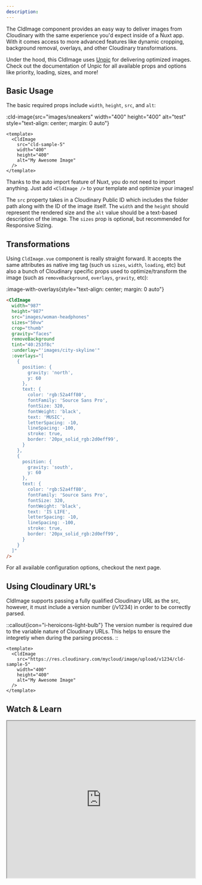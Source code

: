 ```yaml
---
description: 
---
```



The CldImage component provides an easy way to deliver images from Cloudinary with the same experience you'd expect inside of a Nuxt app. With it comes access to more advanced features like dynamic cropping, background removal, overlays, and other Cloudinary transformations.

Under the hood, this CldImage uses [Unpic](https://unpic.pics/) for delivering optimized images. Check out the documentation of Unpic for all available props and options like priority, loading, sizes, and more!

## Basic Usage

The basic required props include `width`, `height`, `src`, and `alt`:

:cld-image{src="images/sneakers" width="400" height="400" alt="test" style="text-align: center; margin: 0 auto"}

```vue
<template>
  <CldImage
    src="cld-sample-5"
    width="400"
    height="400"
    alt="My Awesome Image"
  />
</template>
```

Thanks to the auto import feature of Nuxt, you do not need to import anything. Just add `<CldImage />` to your template and optimize your images!

The `src` property takes in a Cloudinary Public ID which includes the folder path along with the ID of the image itself. The `width` and the `height` should represent the rendered size and the `alt` value should be a text-based description of the image. The `sizes` prop is optional, but recommended for Responsive Sizing.

## Transformations

Using `CldImage.vue` component is really straight forward. It accepts the same attributes as native img tag (such us `sizes`, `width`, `loading`, etc) but also a bunch of Cloudinary specific props used to optimize/transform the image (such as `removeBackground`, `overlays`, `gravity`, etc):

:image-with-overlays{style="text-align: center; margin: 0 auto"}

```html
<CldImage
  width="987"
  height="987"
  src="images/woman-headphones"
  sizes="50vw"
  crop="thumb"
  gravity="faces"
  removeBackground
  tint="40:253f8c"
  :underlay="'images/city-skyline'"
  :overlays="[
    {
      position: {
        gravity: 'north',
        y: 60
      },
      text: {
        color: 'rgb:52a4ff80',
        fontFamily: 'Source Sans Pro',
        fontSize: 320,
        fontWeight: 'black',
        text: 'MUSIC',
        letterSpacing: -10,
        lineSpacing: -100,
        stroke: true,
        border: '20px_solid_rgb:2d0eff99',
      }
    },
    {
      position: {
        gravity: 'south',
        y: 60
      },
      text: {
        color: 'rgb:52a4ff80',
        fontFamily: 'Source Sans Pro',
        fontSize: 320,
        fontWeight: 'black',
        text: 'IS LIFE',
        letterSpacing: -10,
        lineSpacing: -100,
        stroke: true,
        border: '20px_solid_rgb:2d0eff99',
      }
    }
  ]"
/>
```

For all available configuration options, checkout the next page.

## Using Cloudinary URL's

CldImage supports passing a fully qualified Cloudinary URL as the src, however, it must include a version number (/v1234) in order to be correctly parsed.

::callout{icon="i-heroicons-light-bulb"}
The version number is required due to the variable nature of Cloudinary URLs. This helps to ensure the integretiy when during the parsing process.
::

```vue
<template>
  <CldImage
    src="https://res.cloudinary.com/mycloud/image/upload/v1234/cld-sample-5"
    width="400"
    height="400"
    alt="My Awesome Image"
  />
</template>
```

## Watch & Learn

<iframe width="100%" height="420"
src="https://www.youtube.com/embed/SEzrdtp-Rcw">
</iframe>
